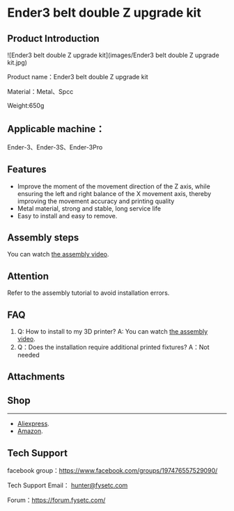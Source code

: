 # Ender3 belt double Z upgrade kit

## Product Introduction

![Ender3 belt double Z upgrade kit](images/Ender3 belt double Z upgrade kit.jpg)

Product name：Ender3 belt double Z upgrade kit

Material：Metal、Spcc

Weight:650g

## Applicable machine：
Ender-3、Ender-3S、Ender-3Pro

## Features

- Improve the moment of the movement direction of the Z axis, while ensuring the left and right balance of the X movement axis, thereby improving the movement accuracy and printing quality
- Metal material, strong and stable, long service life
- Easy to install and easy to remove.

## Assembly steps

You can watch  [the assembly video](https://www.youtube.com/watch?v=X-y9qs0zAPE).

## Attention

Refer to the assembly tutorial to avoid installation errors.

## FAQ

1. Q: How to install to my 3D printer? A: You can watch  [the assembly video](https://www.youtube.com/watch?v=X-y9qs0zAPE).
2. Q：Does the installation require additional printed fixtures?  A：Not needed

## Attachments



## Shop

------

-  [Aliexpress](https://www.aliexpress.com/item/32991973834.html?gps-id=8041884&scm=1007.14677.110221.0&scm_id=1007.14677.110221.0&scm-url=1007.14677.110221.0&pvid=598fd7bb-b229-4030-b63d-1d6232a493c6&spm=a2g0o.store_home.promoteRecommendProducts_6534532.2).
-  [Amazon](https://www.amazon.com/BCZAMD-Upgrade-Tension-Pulley-Printer/dp/B086C8LS8N/ref=sr_1_17_sspa?dchild=1&keywords=bczamd&qid=1598695674&sr=8-17-spons&psc=1&spLa=ZW5jcnlwdGVkUXVhbGlmaWVyPUE1NVJDM1JDOExIMDEmZW5jcnlwdGVkSWQ9QTA3MzcyOTNOUUpZSFg3RVNFMkkmZW5jcnlwdGVkQWRJZD1BMDgyNjE3NzJKSkRLMVdRU01VREsmd2lkZ2V0TmFtZT1zcF9tdGYmYWN0aW9uPWNsaWNrUmVkaXJlY3QmZG9Ob3RMb2dDbGljaz10cnVl).

## Tech Support

facebook group：https://www.facebook.com/groups/197476557529090/

Tech Support Email： hunter@fysetc.com 

Forum：https://forum.fysetc.com/